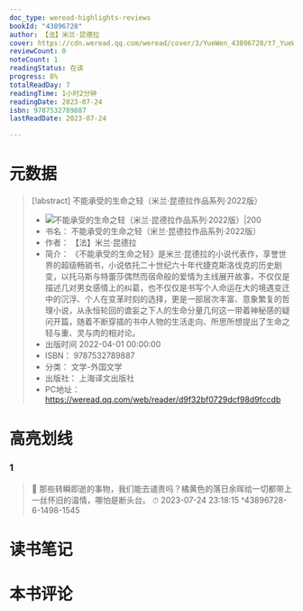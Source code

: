 ```yaml
---
doc_type: weread-highlights-reviews
bookId: "43896728"
author: 【法】米兰·昆德拉
cover: https://cdn.weread.qq.com/weread/cover/3/YueWen_43896728/t7_YueWen_43896728.jpg
reviewCount: 0
noteCount: 1
readingStatus: 在读
progress: 8%
totalReadDay: 7
readingTime: 1小时2分钟
readingDate: 2023-07-24
isbn: 9787532789887
lastReadDate: 2023-07-24

---
```

# 元数据
> [!abstract] 不能承受的生命之轻（米兰·昆德拉作品系列·2022版）
> - ![ 不能承受的生命之轻（米兰·昆德拉作品系列·2022版）|200](https://cdn.weread.qq.com/weread/cover/3/YueWen_43896728/t7_YueWen_43896728.jpg)
> - 书名： 不能承受的生命之轻（米兰·昆德拉作品系列·2022版）
> - 作者： 【法】米兰·昆德拉
> - 简介： 《不能承受的生命之轻》是米兰·昆德拉的小说代表作，享誉世界的超级畅销书，小说依托二十世纪六十年代捷克斯洛伐克的历史剧变，以托马斯与特蕾莎偶然而宿命般的爱情为主线展开故事，不仅仅是描述几对男女感情上的纠葛，也不仅仅是书写个人命运在大的境遇变迁中的沉浮、个人在变革时刻的选择，更是一部层次丰富、意象繁复的哲理小说，从永恒轮回的谵妄之下人的生命分量几何这一带着神秘感的疑问开篇，随着不断穿插的书中人物的生活走向、所思所想提出了生命之轻与重、灵与肉的相对论。
> - 出版时间 2022-04-01 00:00:00
> - ISBN： 9787532789887
> - 分类： 文学-外国文学
> - 出版社： 上海译文出版社
> - PC地址：https://weread.qq.com/web/reader/d9f32bf0729dcf98d9fccdb

# 高亮划线

### 1

> 📌 那些转瞬即逝的事物，我们能去谴责吗？橘黄色的落日余晖给一切都带上一丝怀旧的温情，哪怕是断头台。 
> ⏱ 2023-07-24 23:18:15 ^43896728-6-1498-1545

# 读书笔记

# 本书评论
